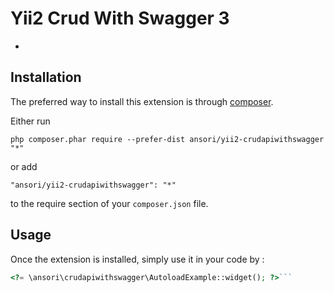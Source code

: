 Yii2 Crud With Swagger 3
========================
-

Installation
------------

The preferred way to install this extension is through [composer](http://getcomposer.org/download/).

Either run

```
php composer.phar require --prefer-dist ansori/yii2-crudapiwithswagger "*"
```

or add

```
"ansori/yii2-crudapiwithswagger": "*"
```

to the require section of your `composer.json` file.


Usage
-----

Once the extension is installed, simply use it in your code by  :

```php
<?= \ansori\crudapiwithswagger\AutoloadExample::widget(); ?>```